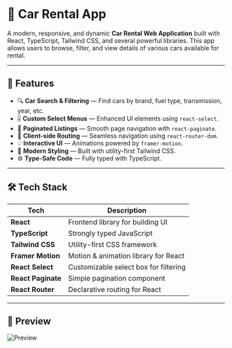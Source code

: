 
# 🚗 Car Rental App

A modern, responsive, and dynamic **Car Rental Web Application** built with React, TypeScript, Tailwind CSS, and several powerful libraries. This app allows users to browse, filter, and view details of various cars available for rental.

---

## 🚀 Features

- 🔍 **Car Search & Filtering** — Find cars by brand, fuel type, transmission, year, etc.
- 🎚️ **Custom Select Menus** — Enhanced UI elements using `react-select`.
- 📄 **Paginated Listings** — Smooth page navigation with `react-paginate`.
- 🧭 **Client-side Routing** — Seamless navigation using `react-router-dom`.
- 💡 **Interactive UI** — Animations powered by `framer-motion`.
- 🎨 **Modern Styling** — Built with utility-first Tailwind CSS.
- ⚙️ **Type-Safe Code** — Fully typed with TypeScript.

---

## 🛠️ Tech Stack

| Tech               | Description                           |
| ------------------ | ------------------------------------- |
| **React**          | Frontend library for building UI      |
| **TypeScript**     | Strongly typed JavaScript             |
| **Tailwind CSS**   | Utility-first CSS framework           |
| **Framer Motion**  | Motion & animation library for React  |
| **React Select**   | Customizable select box for filtering |
| **React Paginate** | Simple pagination component           |
| **React Router**   | Declarative routing for React         |

---

## 📸 Preview

![Preview](car-rental.gif)
